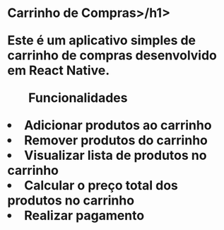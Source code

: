 <h1>Carrinho de Compras>/h1>
<p>Este é um aplicativo simples de carrinho de compras desenvolvido em React Native.</p>

<ul>Funcionalidades</ul>
  <li>Adicionar produtos ao carrinho</li>
    <li>Remover produtos do carrinho</li>
    <li>Visualizar lista de produtos no carrinho</li>
 <li>Calcular o preço total dos produtos no carrinho</li>
 <li>Realizar pagamento</li>





